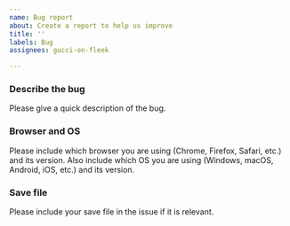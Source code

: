 ```yaml
---
name: Bug report
about: Create a report to help us improve
title: ''
labels: Bug
assignees: gucci-on-fleek

---
```


### Describe the bug
Please give a quick description of the bug.

### Browser and OS
Please include which browser you are using (Chrome, Firefox, Safari, etc.) and its version. Also include which OS you are using (Windows, macOS, Android, iOS, etc.) and its version.

### Save file
Please include your save file in the issue if it is relevant.
